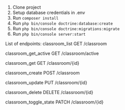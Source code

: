 1. Clone project
2. Setup database credentials in .env
3. Run `composer install`
4. Run `php bin/console doctrine:database:create` 
5. Run `php bin/console doctrine:migrations:migrate` 
6. Run `php bin/console server:start` 


List of endpoints:
  classroom_list           GET                /classroom
  
  classroom_get_active     GET                /classroom/active
  
  classroom_get            GET                /classroom/{id}
  
  classroom_create         POST               /classroom
  
  classroom_update         PUT                /classroom/{id}
  
  classroom_delete         DELETE             /classroom/{id}
  
  classroom_toggle_state   PATCH              /classroom/{id}
